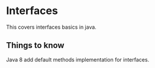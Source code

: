 # Interfaces

This covers interfaces basics in java.

## Things to know

Java 8 add default methods implementation for interfaces.
